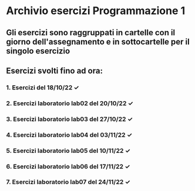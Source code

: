 # Archivio esercizi Programmazione 1

## Gli esercizi sono raggruppati in cartelle con il giorno dell'assegnamento e in sottocartelle per il singolo esercizio

## Esercizi svolti fino ad ora:

### 1. Esercizi del 18/10/22 ✓
### 2. Esercizi laboratorio lab02 del 20/10/22 ✓
### 3. Esercizi laboratorio lab03 del 27/10/22 ✓
### 4. Esercizi laboratorio lab04 del 03/11/22 ✓
### 5. Esercizi laboratorio lab05 del 10/11/22 ✓
### 6. Esercizi laboratorio lab06 del 17/11/22 ✓
### 7. Esercizi laboratorio lab07 del 24/11/22 ✓
